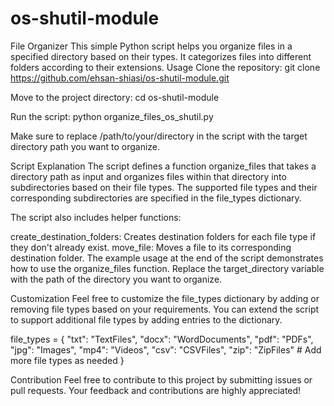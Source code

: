 # os-shutil-module
File Organizer
This simple Python script helps you organize files in a specified directory based on their types. It categorizes files into different folders according to their extensions.
Usage
Clone the repository:
git clone https://github.com/ehsan-shiasi/os-shutil-module.git

Move to the project directory:
cd os-shutil-module

Run the script:
python organize_files_os_shutil.py

Make sure to replace /path/to/your/directory in the script with the target directory path you want to organize.

Script Explanation
The script defines a function organize_files that takes a directory path as input and organizes files within that directory into subdirectories based on their file types. The supported file types and their corresponding subdirectories are specified in the file_types dictionary.

The script also includes helper functions:

create_destination_folders: Creates destination folders for each file type if they don't already exist.
move_file: Moves a file to its corresponding destination folder.
The example usage at the end of the script demonstrates how to use the organize_files function. Replace the target_directory variable with the path of the directory you want to organize.

Customization
Feel free to customize the file_types dictionary by adding or removing file types based on your requirements. You can extend the script to support additional file types by adding entries to the dictionary.

file_types = {
    "txt": "TextFiles",
    "docx": "WordDocuments",
    "pdf": "PDFs",
    "jpg": "Images",
    "mp4": "Videos",
    "csv": "CSVFiles",
    "zip": "ZipFiles"
    # Add more file types as needed
}

Contribution
Feel free to contribute to this project by submitting issues or pull requests. Your feedback and contributions are highly appreciated!

